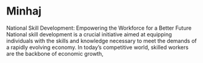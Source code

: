 # Minhaj
 National Skill Development: Empowering the Workforce for a Better Future National skill development is a crucial initiative aimed at equipping individuals with the skills and knowledge necessary to meet the demands of a rapidly evolving economy. In today’s competitive world, skilled workers are the backbone of economic growth, 
